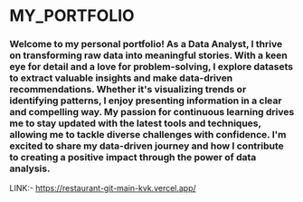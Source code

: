 # MY_PORTFOLIO

 ### Welcome to my personal portfolio! As a Data Analyst, I thrive on transforming raw data into meaningful stories. With a keen eye for detail and a love for problem-solving, I explore datasets to extract valuable insights and make data-driven recommendations. Whether it's visualizing trends or identifying patterns, I enjoy presenting information in a clear and compelling way. My passion for continuous learning drives me to stay updated with the latest tools and techniques, allowing me to tackle diverse challenges with confidence. I'm excited to share my data-driven journey and how I contribute to creating a positive impact through the power of data analysis.

LINK:-
https://restaurant-git-main-kvk.vercel.app/
